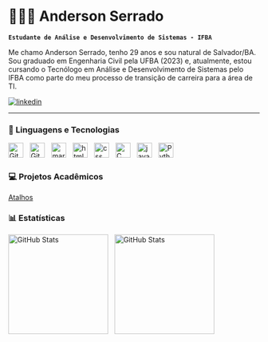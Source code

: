 # 👨🏼‍💻 Anderson Serrado

**`Estudante de Análise e Desenvolvimento de Sistemas - IFBA`**

Me chamo Anderson Serrado, tenho 29 anos e sou natural de Salvador/BA. Sou graduado em Engenharia Civil pela UFBA (2023) e, atualmente, estou cursando o Tecnólogo em Análise e Desenvolvimento de Sistemas pelo IFBA como parte do meu processo de transição de carreira para a área de TI.

<p align="left">
    <a href="https://www.linkedin.com/in/anderson-serrado/" target="_blank">
        <img 
            alt="linkedin" 
            title="linkedin profile" 
            src="https://img.shields.io/badge/LinkedIn-0077B5?style=for-the-badge&logo=linkedin&logoColor=white"
        />
    </a>

---

### 🤖 Linguagens e Tecnologias

<img 
    align="left" 
    alt="Git" 
    title="Git"
    width="30px" 
    style="padding-right: 10px;" 
    src="https://cdn.jsdelivr.net/gh/devicons/devicon@latest/icons/git/git-original.svg" 
/>

<img 
    align="left" 
    alt="GitHub"
    title="GitHub"
    width="30px" 
    style="padding-right: 10px;" 
    src="https://cdn.jsdelivr.net/gh/devicons/devicon@latest/icons/github/github-original.svg"
/>

<img 
    align="left" 
    alt="markdown"
    title="markdown"
    width="30px" 
    style="padding-right: 10px;" 
    src="https://cdn.jsdelivr.net/gh/devicons/devicon@latest/icons/markdown/markdown-original.svg" 
/>

<img 
    align="left" 
    alt="html"
    title="html"
    width="30px" 
    style="padding-right: 10px;" 
    src="https://cdn.jsdelivr.net/gh/devicons/devicon@latest/icons/html5/html5-original.svg"
/>

<img 
    align="left" 
    alt="css"
    title="css"
    width="30px" 
    style="padding-right: 10px;" 
    src="https://cdn.jsdelivr.net/gh/devicons/devicon@latest/icons/css3/css3-original.svg"
/>

<!-- 
<img 
    align="left" 
    alt="C"
    title="C"
    width="30px" 
    style="padding-right: 10px;" 
    src="https://cdn.jsdelivr.net/gh/devicons/devicon@latest/icons/c/c-original.svg" 
/>
-->

<img 
    align="left" 
    alt="C"
    title="C"
    width="30px" 
    style="padding-right: 10px;" 
    src="https://upload.wikimedia.org/wikipedia/commons/thumb/1/18/C_Programming_Language.svg/570px-C_Programming_Language.svg.png?20201031132917" 
/>

<img 
    align="left" 
    alt="javascript"
    title="javascript"
    width="30px" 
    style="padding-right: 10px;" 
    src="https://cdn.jsdelivr.net/gh/devicons/devicon@latest/icons/javascript/javascript-original.svg" 
/>

<img 
    align="left" 
    alt="Python" 
    title="Python"
    width="30px" 
    style="padding-right: 10px;" 
    src="https://cdn.jsdelivr.net/gh/devicons/devicon@latest/icons/python/python-original.svg" 
/>

<br/>
<br/>

### 💻 Projetos Acadêmicos
[Atalhos](https://github.com/afkserrado/Projetos-academicos/blob/main/README.md)

### 📊 Estatísticas

<p>
  <img 
    align="left" 
    alt="GitHub Stats" 
    height="200" 
    style="padding-right: 10px;" 
    src="https://github-readme-stats.vercel.app/api?username=afkserrado&show_icons=true&theme=dark&include_all_commits=true&locale=pt-br" 
  />

<img 
      align="left" 
      alt="GitHub Stats" 
      height="200" 
      src="https://github-readme-stats.vercel.app/api/top-langs/?username=afkserrado&theme=dark&layout=compact&custom_title=Tecnologias&langs_count=9" 
  />
</p>
